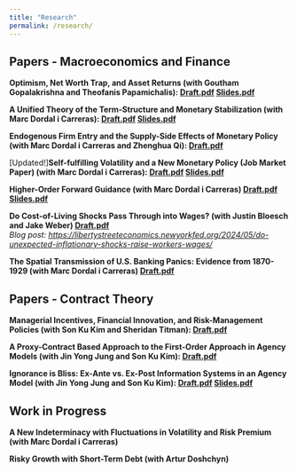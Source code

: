 ```yaml
---
title: "Research"
permalink: /research/
---
```


## Papers - Macroeconomics and Finance    

**Optimism, Net Worth Trap, and Asset Returns (with Goutham Gopalakrishna and Theofanis Papamichalis): [Draft.pdf](/files/Optimism.pdf) [Slides.pdf](/files/Optimism_slides.pdf)**     


**A Unified Theory of the Term-Structure and Monetary Stabilization (with Marc Dordal i Carreras): [Draft.pdf](/files/Term_Structure.pdf) [Slides.pdf](/files/Term_Structure_Slides.pdf)**     


**Endogenous Firm Entry and the Supply-Side Effects of Monetary Policy (with Marc Dordal i Carreras and Zhenghua Qi): [Draft.pdf](/files/ADAS_Theory.pdf)**      


[Updated!]**Self-fulfilling Volatility and a New Monetary Policy (Job Market Paper) (with Marc Dordal i Carreras): [Draft.pdf](/files/Self-fulfilling_volatility.pdf) [Slides.pdf](/files/Self-fulfilling_volatility_slides.pdf)**    


**Higher-Order Forward Guidance (with Marc Dordal i Carreras) [Draft.pdf](/files/Higher_order_forward_guidance.pdf) [Slides.pdf](/files/higherFG_slides.pdf)**    


**Do Cost-of-Living Shocks Pass Through into Wages? (with Justin Bloesch and Jake Weber) [Draft.pdf](/files/COL.pdf)**     
*Blog post: https://libertystreeteconomics.newyorkfed.org/2024/05/do-unexpected-inflationary-shocks-raise-workers-wages/*


**The Spatial Transmission of U.S. Banking Panics: Evidence from 1870-1929 (with Marc Dordal i Carreras) [Draft.pdf](/files/Panic.pdf)**     



## Papers - Contract Theory    


**Managerial Incentives, Financial Innovation, and Risk-Management Policies (with Son Ku Kim and Sheridan Titman): [Draft.pdf](/files/Risk_Management.pdf)**    

**A Proxy-Contract Based Approach to the First-Order Approach in Agency Models (with Jin Yong Jung and Son Ku Kim): [Draft.pdf](/files/First_order_approach.pdf)**  

**Ignorance is Bliss: Ex-Ante vs. Ex-Post Information Systems in an Agency Model (with Jin Yong Jung and Son Ku Kim): [Draft.pdf](/files/Ex_Post_vs_Ex_Ante.pdf) [Slides.pdf](/files/Ex_Post_vs_Ex_Ante_slides.pdf)**    



## Work in Progress



**A New Indeterminacy with Fluctuations in Volatility and Risk Premium (with Marc Dordal i Carreras)**  


**Risky Growth with Short-Term Debt (with Artur Doshchyn)**  
